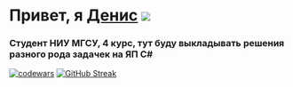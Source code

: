 # Привет, я [Денис](https://t.me/BigSm0ukRU) ![](https://github.com/blackcater/blackcater/raw/main/images/Hi.gif) 
### Студент НИУ МГСУ, 4 курс, тут буду выкладывать решения разного рода задачек на ЯП C#
[![codewars](https://www.codewars.com/users/username/badges/micro)](https://www.codewars.com/users/BigSm0uk) 
[![GitHub Streak](https://github-readme-streak-stats.herokuapp.com/?user=DenverCoder1)](https://git.io/streak-stats)

